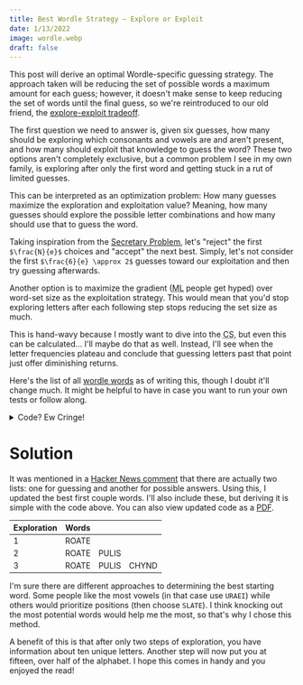 ```yaml
---
title: Best Wordle Strategy — Explore or Exploit
date: 1/13/2022
image: wordle.webp
draft: false
---
```


This post will derive an optimal Wordle-specific guessing strategy. The approach taken will be reducing the set of possible words a maximum amount for each guess; however, it doesn't make sense to keep reducing the set of words until the final guess, so we're reintroduced to our old friend, the [explore-exploit tradeoff](https://conceptually.org/concepts/explore-or-exploit).

The first question we need to answer is, given six guesses, how many should be exploring which consonants and vowels are and aren't present, and how many should exploit that knowledge to guess the word? These two options aren't completely exclusive, but a common problem I see in my own family, is exploring after only the first word and getting stuck in a rut of limited guesses.

This can be interpreted as an optimization problem: How many guesses maximize the exploration and exploitation value? Meaning, how many guesses should explore the possible letter combinations and how many should use that to guess the word.

Taking inspiration from the [Secretary Problem](https://wikipedia.org/wiki/Secretary_problem), let's "reject" the first `$\frac{N}{e}$` choices and "accept" the next best. Simply, let's not consider the first `$\frac{6}{e} \approx 2$` guesses toward our exploitation and then try guessing afterwards.

Another option is to maximize the gradient (<abbr title="Machine Learning">ML</abbr> people get hyped) over word-set size as the exploitation strategy. This would mean that you'd stop exploring letters after each following step stops reducing the set size as much.

This is hand-wavy because I mostly want to dive into the <abbr title="Computer Science">CS</abbr>, but even this can be calculated… I'll maybe do that as well. Instead, I'll see when the letter frequencies plateau and conclude that guessing letters past that point just offer diminishing returns.

Here's the list of all [wordle words](data/wordles.txt) as of writing this, though I doubt it'll change much. It might be helpful to have in case you want to run your own tests or follow along.

<details>

<summary>Code? Ew Cringe!</summary>

We'll begin by importing commonly-used packages since it should be highly accessible for anyone. `Matplotlib` isn't necessary since I show the image, so if you don't have it installed, don't worry.

```python
from matplotlib import pyplot as plt
from itertools import permutations
```
Now, we just define some helper functions that iterate through the Wordle words and keep track of different patterns.

```python
def letter_distribution(words):
    d = {}
    for word in words:
        for letter in word:
            d[letter] = d.get(letter, 0) + 1
    return d


def letter_placement(words):
    d = {0: {}, 1: {}, 2: {}, 3: {}, 4: {}}
    for word in words:
        for i, letter in enumerate(word):
            d[i][letter] = d[i].get(letter, 0) + 1
    return d


def score_placement(word, letter_places):
    score = 0
    for i, letter in enumerate(word):
        score += letter_places[i][letter]
    return score


def subset_from_letters(word : str, words : set) -> set:
    return set(wordle for wordle in words \
               if set(wordle).issubset(word))
```

Let's open the `wordles.txt` file and make words a set of all the possible five-letter words.

```python
# map's lambda takes the first 5 characters of each line
# in wordles.txt, removing the \n character
words = set(map(lambda x: x[:5], open("wordles.txt", "r")))
```

To begin determining the best starting word(s), we look at the letter frequencies.

```python
letter_dist = letter_distribution(words)
dist = sorted(letter_dist.items(), key=lambda x: x[1], reverse=True)

plt.bar([x[0] for x in dist], [y[1] for y in dist])
plt.show()
```

![Letter Distribution](images/wordLetters.webp)

| Letter | Count |
|--------|------:|
| s      |  6665 |
| e      |  6662 |
| a      |  5990 |
| o      |  4438 |
| r      |  4158 |
| i      |  3759 |
| l      |  3371 |
| t      |  3295 |
| n      |  2952 |
| u      |  2511 |
| d      |  2453 |
| y      |  2074 |
| c      |  2028 |
| p      |  2019 |
| m      |  1976 |
| h      |  1760 |
| g      |  1644 |
| b      |  1627 |
| k      |  1505 |
| f      |  1115 |
| w      |  1039 |
| v      |   694 |
| z      |   434 |
| j      |   291 |
| x      |   288 |
| q      |   112 |

Unsurprisingly, the vowels (`e`, `a`, `o`, …, `i`, `u`, `y`?) are highly ranked. What's interesting is that `s` occurs more than `e`. Regardless, let's maximize the letters possible on the first guess and search for which words can be made with "seaor". While we're at it, let's see what the second and third words are following that same strategy.

```python
print(set(word for word in subset_from_letters("seaor", words) \
					if len(set(word)) == 5))

print(set(word for word in subset_from_letters("iltnu", words) \
					if len(set(word)) == 5))

print(set(word for word in subset_from_letters("dycpm", words) \
					if len(set(word)) == 5))
```

> {'aeros', 'arose', 'soare'}
> {'unlit', 'until'}
> {}

Well, we have three choices for the best first word: `aeros`, `arose`, and `soare`. And luckily there are even some second choices: `unlit`, `until`.

What we can do now is compare these options to determine the best. "How will one be better than another with the same letters?" you might ask. Well, we can now consider letter position. This is moving more toward exploitation.

```python
letter_places = letter_placement(words)

first = {'aeros', 'soare', 'arose'}
second = {'unlit', 'until'}

for word in first:
    print(word, score_placement(word, letter_places))

for word in second:
    print(word, score_placement(word, letter_places))
```

| Word  | Score |
|-------|------:|
| aeros |  8219 |
| soare |  7138 |
| arose |  4708 |
|       |       |
| unlit |  2989 |
| until |  2506 |

As we can see, [aeros](https://www.thefreedictionary.com/Aeros) is the best of the three options for our first word. As for our second choice, [unlit](https://www.thefreedictionary.com/unlit) is the better than `until`. All this ranking is doing is seeing if a letter in a certain position is more likely than in a different position.

If you look at the letter distribution graph, you'll see that the frequencies level out around y-m. This indicates that searching past that point won't result in too many additional words.

For the sake of completion, we'll search for the final word. However, now we'll need to switch the lowest value characters around until a new second and third word can be arranged.

```python
exploit_count = 3
letters = ''.join([letter for letter, count in dist[:exploit_count * 5]])

for word in permutations(letters):
    first = set(w for w in subset_from_letters(word[:5], words) \
                if len(set(w)) == 5)
    second = set(w for w in subset_from_letters(word[5:10], words) \
                 if len(set(w)) == 5)
    third = set(w for w in subset_from_letters(word[10:15], words) \
                if len(set(w)) == 5)

    if first and second and third:
        print(first, second, third)
        break
```

> {'soare', 'aeros', 'arose'} {'clint'} {'dumpy'}

From this analysis, here's a table to help make the best starting Wordle guesses.

| Exploration | Words |       |       |
|-------------|-------|-------|-------|
| 1           | AEROS |       |       |
| 2           | AEROS | UNLIT |       |
| 3           | AEROS | CLINT | DUMPY |

</details>

# Solution

It was mentioned in a [Hacker News comment](https://news.ycombinator.com/item?id=29928263#29930961) that there are actually two lists: one for guessing and another for possible answers. Using this, I updated the best first couple words. I'll also include these, but deriving it is simple with the code above. You can also view updated code as a [PDF](data/wordleCode.pdf).

| Exploration | Words |       |       |
|-------------|-------|-------|-------|
| 1           | ROATE |       |       |
| 2           | ROATE | PULIS |       |
| 3           | ROATE | PULIS | CHYND |

I'm sure there are different approaches to determining the best starting word. Some people like the most vowels (in that case use `URAEI`) while others would prioritize positions (then choose `SLATE`). I think knocking out the most potential words would help me the most, so that's why I chose this method.

A benefit of this is that after only two steps of exploration, you have information about ten unique letters. Another step will now put you at fifteen, over half of the alphabet. I hope this comes in handy and you enjoyed the read!
